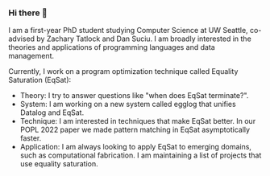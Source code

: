 ### Hi there 👋
I am a first-year PhD student studying Computer Science at UW Seattle, co-advised by Zachary Tatlock and Dan Suciu. I am broadly interested in the theories and applications of programming languages and data management.

Currently, I work on a program optimization technique called Equality Saturation (EqSat):

* Theory: I try to answer questions like "when does EqSat terminate?".
* System: I am working on a new system called egglog that unifies Datalog and EqSat.
* Technique: I am interested in techniques that make EqSat better. In our POPL 2022 paper we made pattern matching in EqSat asymptotically faster.
* Application: I am always looking to apply EqSat to emerging domains, such as computational fabrication. I am maintaining a list of projects that use equality saturation.
